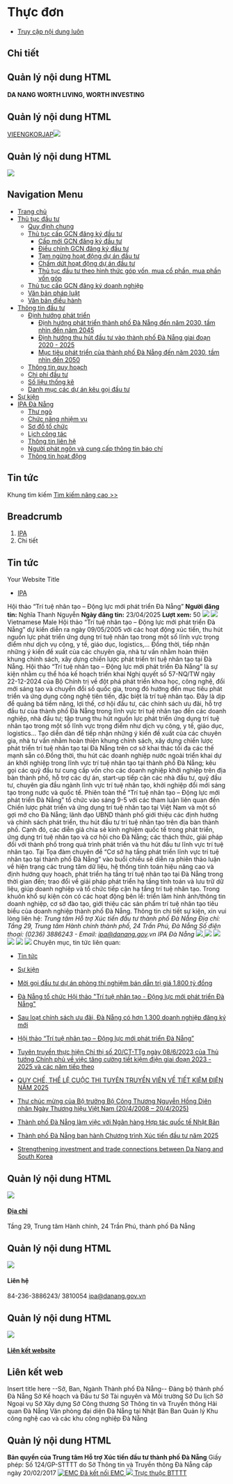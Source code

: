 # Thực đơn
  * [Truy cập nội dung luôn](https://investdanang.gov.vn/vi/web/guest/chi-tiet-tin-tuc?dinhdanh=1415905&cat=17002#main-content)


## Chi tiết
## Quản lý nội dung HTML
#### DA NANG WORTH LIVING, WORTH INVESTING
## Quản lý nội dung HTML
[VIE](https://investdanang.gov.vn/vi/web/guest)[ENG](https://investdanang.gov.vn/en/web/english)[KOR](https://investdanang.gov.vn/en/web/korean/home)[JAP](https://investdanang.gov.vn/en/web/japanese/homejp)[![](https://investdanang.gov.vn/documents/20121/38106/login.png/dd2e228a-909e-aea6-e308-bda7c3869c80?t=1651800288932)](https://investdanang.gov.vn/c/portal/login)
## Quản lý nội dung HTML
[![](https://investdanang.gov.vn/documents/20121/38106/logotext.png/4238ddca-7d17-0d28-338d-bb2defd1d3cb?t=1650871546496)](https://investdanang.gov.vn/web/guest/trang-chu)
## Navigation Menu
  * [ Trang chủ  ](https://investdanang.gov.vn/vi/web/guest/trang-chu)
  * [ Thủ tục đầu tư  ](https://investdanang.gov.vn/vi/web/guest/thu-tuc-dau-tu)
    * [Quy định chung](https://investdanang.gov.vn/vi/web/guest/quy-dinh-chung)
    * [Thủ tục cấp GCN đăng ký đầu tư](https://investdanang.gov.vn/vi/web/guest/thu-tuc-cap-gcn-dang-ky-dau-tu)
      * [Cấp mới GCN đăng ký đầu tư](https://investdanang.gov.vn/vi/web/guest/cap-moi-gcn-dang-ky-dau-tu)
      * [Điều chỉnh GCN đăng ký đầu tư](https://investdanang.gov.vn/vi/web/guest/dieu-chinh-gcn-dang-ky-dau-tu)
      * [Tạm ngừng hoạt động dự án đầu tư](https://investdanang.gov.vn/vi/web/guest/tam-ngung-hoat-dong-du-an-dau-tu)
      * [Chấm dứt hoạt động dự án đầu tư](https://investdanang.gov.vn/vi/web/guest/cham-dut-hoat-dong-du-an-dau-tu)
      * [Thủ tục đầu tư theo hình thức góp vốn, mua cổ phần, mua phần vốn góp](https://investdanang.gov.vn/vi/web/guest/thu-tuc-dau-tu-theo-hinh-thuc-hop-von-mua-co-phan-mua-phan-gop-von)
    * [Thủ tục cấp GCN đăng ký doanh nghiệp](https://investdanang.gov.vn/vi/web/guest/thu-tuc-cap-gcn-dang-ky-doanh-nghiep)
    * [Văn bản pháp luật](https://investdanang.gov.vn/vi/web/guest/van-ban-phap-luat-2023)
    * [Văn bản điều hành](https://investdanang.gov.vn/vi/web/guest/van-ban-dieu-hanh)
  * [ Thông tin đầu tư  ](https://investdanang.gov.vn/vi/web/guest/thong-tin-dau-tu)
    * [Định hướng phát triển](https://investdanang.gov.vn/vi/web/guest/dinh-huong-phat-trien)
      * [Định hướng phát triển thành phố Đà Nẵng đến năm 2030, tầm nhìn đến năm 2045](https://investdanang.gov.vn/vi/web/guest/dinh-huong-nam-2030-2045)
      * [Định hướng thu hút đầu tư vào thành phố Đà Nẵng giai đoạn 2020 - 2025](https://investdanang.gov.vn/vi/web/guest/dinh-huong-thu-hut-nam-2020-2025)
      * [Mục tiêu phát triển của thành phố Đà Nẵng đến năm 2030, tầm nhìn đến 2050](https://investdanang.gov.vn/vi/web/guest/muc-tieu-phat-trien-tp-2030-2050)
    * [Thông tin quy hoạch](https://investdanang.gov.vn/vi/web/guest/thong-tin-quy-hoach)
    * [Chi phí đầu tư](https://investdanang.gov.vn/vi/web/guest/chi-ph%C3%AD-%C4%91%E1%BA%A7u-t%C6%B0)
    * [Số liệu thống kê](https://investdanang.gov.vn/vi/web/guest/so-lieu-thong-ke)
    * [Danh mục các dự án kêu gọi đầu tư](https://investdanang.gov.vn/vi/web/guest/danh-muc-cac-du-an-keu-goi-dau-tu)
  * [ Sự kiện  ](https://investdanang.gov.vn/vi/web/guest/su-kien)
  * [ IPA Đà Nẵng  ](https://investdanang.gov.vn/vi/web/guest/ipa-da-nang)
    * [Thư ngỏ](https://investdanang.gov.vn/vi/web/guest/thu-ngo)
    * [Chức năng nhiệm vụ](https://investdanang.gov.vn/vi/web/guest/chuc-nang-nhiem-vu)
    * [Sơ đồ tổ chức](https://investdanang.gov.vn/vi/web/guest/so-do-to-chuc)
    * [Lịch công tác](https://investdanang.gov.vn/vi/web/guest/lich-cong-tac)
    * [Thông tin liên hệ](https://investdanang.gov.vn/vi/web/guest/thong-tin-lien-he)
    * [Người phát ngôn và cung cấp thông tin báo chí](https://investdanang.gov.vn/vi/web/guest/nguoi-phat-ngon-bao-chi)
    * [Thông tin hoạt động](https://investdanang.gov.vn/vi/web/guest/chi-tiet-tin-tuc?danhmuc=861401)


## Tin tức
Khung tìm kiếm [](javascript:void\(0\) "Tìm kiếm nâng cao") [Tìm kiếm nâng cao >>](https://investdanang.gov.vn/vi/web/guest/ket-qua)
## Breadcrumb
  1. [ IPA ](https://investdanang.gov.vn/vi/web/guest "IPA")
  2. Chi tiết


## Tin tức
Your Website Title
  * [IPA](https://investdanang.gov.vn/web/guest)


Hội thảo “Trí tuệ nhân tạo – Động lực mới phát triển Đà Nẵng”
**Người đăng tin:** Nghĩa Thanh Nguyễn  **Ngày đăng tin:** 23/04/2025 **Lượt xem:** 50
![](https://investdanang.gov.vn/o/vn.dnict.tintuc/images/icon_active/icon_loa.png) ![](https://investdanang.gov.vn/o/vn.dnict.tintuc/images/icon_active/icon_tatloa.png) Vietnamese Male
Hội thảo “Trí tuệ nhân tạo – Động lực mới phát triển Đà Nẵng” dự kiến diễn ra ngày 09/05/2005 với các hoạt động xúc tiến, thu hút nguồn lực phát triển ứng dụng trí tuệ nhân tạo trong một số lĩnh vực trọng điểm như dịch vụ công, y tế, giáo dục, logistics,… Đồng thời, tiếp nhận những ý kiến đề xuất của các chuyên gia, nhà tư vấn nhằm hoàn thiện khung chính sách, xây dựng chiến lược phát triển trí tuệ nhân tạo tại Đà Nẵng.
Hội thảo “Trí tuệ nhân tạo – Động lực mới phát triển Đà Nẵng” là sự kiện nhằm cụ thể hóa kế hoạch triển khai Nghị quyết số 57-NQ/TW ngày 22-12-2024 của Bộ Chính trị về đột phá phát triển khoa học, công nghệ, đổi mới sáng tạo và chuyển đổi số quốc gia, trong đó hướng đến mục tiêu phát triển và ứng dụng công nghệ tiên tiến, đặc biệt là trí tuệ nhân tạo. Đây là dịp để quảng bá tiềm năng, lợi thế, cơ hội đầu tư, các chính sách ưu đãi, hỗ trợ đầu tư của thành phố Đà Nẵng trong lĩnh vực trí tuệ nhân tạo đến các doanh nghiệp, nhà đầu tư; tập trung thu hút nguồn lực phát triển ứng dụng trí tuệ nhân tạo trong một số lĩnh vực trọng điểm như dịch vụ công, y tế, giáo dục, logistics... Tạo diễn dàn để tiếp nhận những ý kiến đề xuất của các chuyên gia, nhà tư vấn nhằm hoàn thiện khung chính sách, xây dựng chiến lược phát triển trí tuệ nhân tạo tại Đà Nẵng trên cơ sở khai thác tối đa các thế mạnh sẵn có.Đồng thời, thu hút các doanh nghiệp nước ngoài triển khai dự án khởi nghiệp trong lĩnh vực trí tuệ nhân tạo tại thành phố Đà Nẵng; kêu gọi các quỹ đầu tư cung cấp vốn cho các doanh nghiệp khởi nghiệp trên địa bàn thành phố, hỗ trợ các dự án, start-up tiếp cận các nhà đầu tư, quỹ đầu tư, chuyên gia đầu ngành lĩnh vực trí tuệ nhân tạo, khởi nghiệp đổi mới sáng tạo trong nước và quốc tế.
Phiên toàn thể “Trí tuệ nhân tạo – Động lực mới phát triển Đà Nẵng” tổ chức vào sáng 9-5 với các tham luận liên quan đến Chiến lược phát triển và ứng dụng trí tuệ nhân tạo tại Việt Nam và một số gợi mở cho Đà Nẵng; lãnh đạo UBND thành phố giới thiệu các định hướng và chính sách phát triển, thu hút đầu tư trí tuệ nhân tạo trên địa bàn thành phố. Cạnh đó, các diễn giả chia sẻ kinh nghiệm quốc tế trong phát triển, ứng dụng trí tuệ nhân tạo và cơ hội cho Đà Nẵng; các thách thức, giải pháp đối với thành phố trong quá trình phát triển và thu hút đầu tư lĩnh vực trí tuệ nhân tạo.
Tại Tọa đàm chuyên đề “Cơ sở hạ tầng phát triển lĩnh vực trí tuệ nhân tạo tại thành phố Đà Nẵng” vào buổi chiều sẽ diễn ra phiên thảo luận về hiện trạng các trung tâm dữ liệu, hệ thống tính toán hiệu năng cao và định hướng quy hoạch, phát triển hạ tầng trí tuệ nhân tạo tại Đà Nẵng trong thời gian đến; trao đổi về giải pháp phát triển hạ tầng tính toán và lưu trữ dữ liệu, giúp doanh nghiệp và tổ chức tiếp cận hạ tầng trí tuệ nhân tạo.
Trong khuôn khổ sự kiện còn có các hoạt động bên lề: triển lãm hình ảnh/thông tin doanh nghiệp, cơ sở đào tạo, giới thiệu các sản phẩm trí tuệ nhân tạo tiêu biểu của doanh nghiệp thành phố Đà Nẵng.
Thông tin chi tiết sự kiện, xin vui lòng liên hệ:
_Trung tâm Hỗ trợ Xúc tiến đầu tư thành phố Đà Nẵng_
 _Địa chỉ: Tầng 29, Trung tâm Hành chính thành phố, 24 Trần Phú, Đà Nẵng_
 _Số điện thoại: (0236) 3886243 - Email: ipa@danang.gov.vn_
 _IPA Đà Nẵng_
[ ![](https://investdanang.gov.vn/o/vn.dnict.tintuc/images/icon_active/print.png) ](javascript:void\(0\)) [![](https://investdanang.gov.vn/o/vn.dnict.tintuc/images/icon_active/pdficon.png)](https://investdanang.gov.vn/vi/web/guest/chi-tiet-tin-tuc?p_p_id=vn_dnict_tintuc_TinTucGuestPortlet_INSTANCE_vizy&p_p_lifecycle=2&p_p_state=normal&p_p_mode=view&p_p_cacheability=cacheLevelPage&_vn_dnict_tintuc_TinTucGuestPortlet_INSTANCE_vizy_exportPDF=true&_vn_dnict_tintuc_TinTucGuestPortlet_INSTANCE_vizy_articleId=1415905&_vn_dnict_tintuc_TinTucGuestPortlet_INSTANCE_vizy_dinhdanh=1415905&_vn_dnict_tintuc_TinTucGuestPortlet_INSTANCE_vizy_cat=17002) [![](https://investdanang.gov.vn/o/vn.dnict.tintuc/images/icon_active/FontTSmall.png)](https://investdanang.gov.vn/vi/web/guest/chi-tiet-tin-tuc?dinhdanh=1415905&cat=17002 "Thu nhỏ") [![](https://investdanang.gov.vn/o/vn.dnict.tintuc/images/icon_active/FontTLage.png)](https://investdanang.gov.vn/vi/web/guest/chi-tiet-tin-tuc?dinhdanh=1415905&cat=17002 "Mặc định") [![](https://investdanang.gov.vn/o/vn.dnict.tintuc/images/icon_active/FontTLage.png)](https://investdanang.gov.vn/vi/web/guest/chi-tiet-tin-tuc?dinhdanh=1415905&cat=17002 "Phóng to") [![](https://investdanang.gov.vn/o/vn.dnict.tintuc/images/icon_active/backicon.png)](javascript:history.back\(-1\))
Chuyên mục, tin tức liên quan:
  * [Tin tức](https://investdanang.gov.vn/vi/web/guest/chi-tiet-tin-tuc?danhmuc=17002)
  * [Sự kiện](https://investdanang.gov.vn/vi/web/guest/chi-tiet-tin-tuc?danhmuc=1902)


  * [Mời gọi đầu tư dự án phòng thí nghiệm bán dẫn trị giá 1.800 tỷ đồng](https://investdanang.gov.vn/vi/web/guest/chi-tiet-tin-tuc?dinhdanh=1416009&cat=17002)
  * [Đà Nẵng tổ chức Hội thảo "Trí tuệ nhân tạo - Động lực mới phát triển Đà Nẵng"](https://investdanang.gov.vn/vi/web/guest/chi-tiet-tin-tuc?dinhdanh=1416007&cat=17002)
  * [Sau loạt chính sách ưu đãi, Đà Nẵng có hơn 1.300 doanh nghiệp đăng ký mới](https://investdanang.gov.vn/vi/web/guest/chi-tiet-tin-tuc?dinhdanh=1416001&cat=17002)
  * [Hội thảo “Trí tuệ nhân tạo – Động lực mới phát triển Đà Nẵng”](https://investdanang.gov.vn/vi/web/guest/chi-tiet-tin-tuc?dinhdanh=1415905&cat=17002)
  * [Tuyên truyền thực hiện Chỉ thị số 20/CT-TTg ngày 08/6/2023 của Thủ tướng Chính phủ về việc tăng cường tiết kiệm điện giai đoạn 2023 - 2025 và các năm tiếp theo](https://investdanang.gov.vn/vi/web/guest/chi-tiet-tin-tuc?dinhdanh=1415904&cat=17002)
  * [QUY CHẾ, THỂ LỆ CUỘC THI TUYÊN TRUYỀN VIÊN VỀ TIẾT KIỆM ĐIỆN NĂM 2025](https://investdanang.gov.vn/vi/web/guest/chi-tiet-tin-tuc?dinhdanh=1415903&cat=17002)
  * [Thư chúc mừng của Bộ trưởng Bộ Công Thương Nguyễn Hồng Diên nhân Ngày Thương hiệu Việt Nam (20/4/2008 – 20/4/2025)](https://investdanang.gov.vn/vi/web/guest/chi-tiet-tin-tuc?dinhdanh=1415838&cat=1902)
  * [Thành phố Đà Nẵng làm việc với Ngân hàng Hợp tác quốc tế Nhật Bản](https://investdanang.gov.vn/vi/web/guest/chi-tiet-tin-tuc?dinhdanh=1415836&cat=17002)
  * [Thành phố Đà Nẵng ban hành Chương trình Xúc tiến đầu tư năm 2025](https://investdanang.gov.vn/vi/web/guest/chi-tiet-tin-tuc?dinhdanh=1415833&cat=17002)
  * [Strengthening investment and trade connections between Da Nang and South Korea](https://investdanang.gov.vn/vi/web/guest/chi-tiet-tin-tuc?dinhdanh=1415832&cat=17002)


## Quản lý nội dung HTML
[![](https://investdanang.gov.vn/documents/20121/38106/lh1-1.png/142983c1-f9aa-2d53-9ad8-6c6ff6c7fcc5?t=1651021376055)](https://investdanang.gov.vn/web/guest/dia-chi)
#### [Địa chỉ](https://investdanang.gov.vn/web/guest/dia-chi)
Tầng 29, Trung tâm Hành chính,
24 Trần Phú, thành phố Đà Nẵng
## Quản lý nội dung HTML
![](https://investdanang.gov.vn/documents/20121/38106/lh2.png/c7a98f84-5b14-15e8-e0d2-84a0e2722390?t=1650875415594)
#### Liên hệ
84-236-3886243/ 3810054
ipa@danang.gov.vn
## Quản lý nội dung HTML
[![](https://investdanang.gov.vn/documents/20121/38106/lh3.png/5b3803cb-825d-87b4-5b29-4109417c5ef0?t=1650875675471)](https://investdanang.gov.vn/web/guest/lien-ket-website)
#### [Liên kết website](https://investdanang.gov.vn/web/guest/lien-ket-website)
## Liên kết web
Insert title here
--Sở, Ban, Ngành Thành phố Đà Nẵng-- Đảng bộ thành phố Đà Nẵng Sở Kế hoạch và Đầu tư Sở Tài nguyên và Môi trường Sở Du lịch Sở Ngoại vụ Sở Xây dựng Sở Công thương Sở Thông tin và Truyền thông Hải quan Đà Nẵng Văn phòng đại diện Đà Nẵng tại Nhật Bản Ban Quản lý Khu công nghệ cao và các khu công nghiệp Đà Nẵng
## Quản lý nội dung HTML
**Bản quyền của Trung tâm Hỗ trợ Xúc tiến đầu tư thành phố Đà Nẵng**
Giấy phép: Số 124/GP-STTTT do Sở Thông tin và Truyền thông Đà Nẵng cấp ngày 20/02/2017
[](javascript:void\(0\))
[](javascript:;)[](javascript:;)
[ ![EMC](https://investdanang.gov.vn/vi/web/guest/chi-tiet-tin-tuc?dinhdanh=1415905&cat=17002) Đã kết nối EMC ](javascript:void\(0\) "TRUNG TÂM GIÁM SÁT QUỐC GIA VỀ CHÍNH PHỦ SỐ") [ ![](https://investdanang.gov.vn/vi/web/guest/chi-tiet-tin-tuc?dinhdanh=1415905&cat=17002) Trực thuộc BTTTT ](https://mic.gov.vn/ "BỘ THÔNG TIN VÀ TRUYỀN THÔNG")
